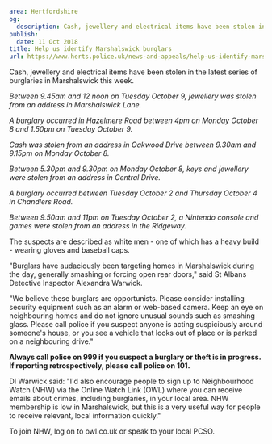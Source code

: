 ```yaml
area: Hertfordshire
og:
  description: Cash, jewellery and electrical items have been stolen in the latest series of burglaries in Marshalswick this week
publish:
  date: 11 Oct 2018
title: Help us identify Marshalswick burglars
url: https://www.herts.police.uk/news-and-appeals/help-us-identify-marshalswick-burglars-1896F
```

Cash, jewellery and electrical items have been stolen in the latest series of burglaries in Marshalswick this week.

_Between 9.45am and 12 noon on Tuesday October 9, jewellery was stolen from an address in Marshalswick Lane._

_A burglary occurred in Hazelmere Road between 4pm on Monday October 8 and 1.50pm on Tuesday October 9._

_Cash was stolen from an address in Oakwood Drive between 9.30am and 9.15pm on Monday October 8._

_Between 5.30pm and 9.30pm on Monday October 8, keys and jewellery were stolen from an address in Central Drive._

_A burglary occurred between Tuesday October 2 and Thursday October 4 in Chandlers Road._

_Between 9.50am and 11pm on Tuesday October 2, a Nintendo console and games were stolen from an address in the Ridgeway._

The suspects are described as white men - one of which has a heavy build - wearing gloves and baseball caps.

"Burglars have audaciously been targeting homes in Marshalswick during the day, generally smashing or forcing open rear doors," said St Albans Detective Inspector Alexandra Warwick.

"We believe these burglars are opportunists. Please consider installing security equipment such as an alarm or web-based camera. Keep an eye on neighbouring homes and do not ignore unusual sounds such as smashing glass. Please call police if you suspect anyone is acting suspiciously around someone's house, or you see a vehicle that looks out of place or is parked on a neighbouring drive."

**Always call police on 999 if you suspect a burglary or theft is in progress. If reporting retrospectively, please call police on 101.**

DI Warwick said: "I'd also encourage people to sign up to Neighbourhood Watch (NHW) via the Online Watch Link (OWL) where you can receive emails about crimes, including burglaries, in your local area. NHW membership is low in Marshalswick, but this is a very useful way for people to receive relevant, local information quickly."

To join NHW, log on to owl.co.uk or speak to your local PCSO.
